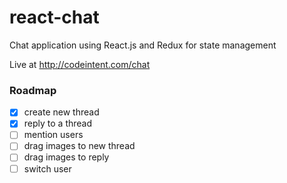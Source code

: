 # react-chat
Chat application using React.js and Redux for state management

Live at http://codeintent.com/chat

### Roadmap

- [x] create new thread
- [x] reply to a thread
- [ ] mention users
- [ ] drag images to new thread
- [ ] drag images to reply
- [ ] switch user
